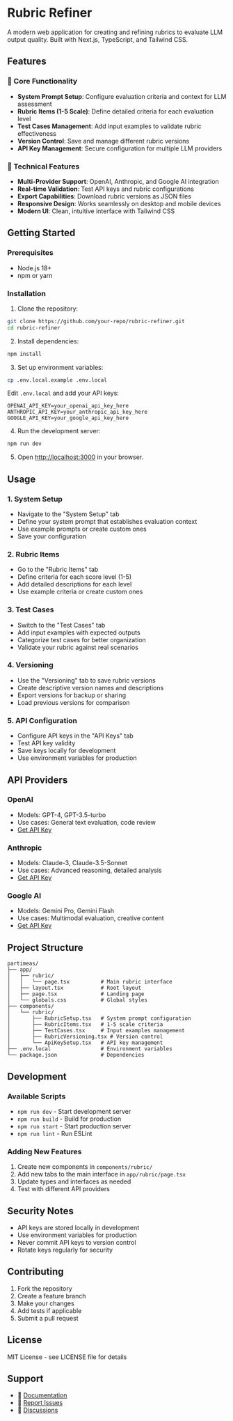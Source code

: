 # Rubric Refiner

A modern web application for creating and refining rubrics to evaluate LLM output quality. Built with Next.js, TypeScript, and Tailwind CSS.

## Features

### 🎯 Core Functionality
- **System Prompt Setup**: Configure evaluation criteria and context for LLM assessment
- **Rubric Items (1-5 Scale)**: Define detailed criteria for each evaluation level
- **Test Cases Management**: Add input examples to validate rubric effectiveness
- **Version Control**: Save and manage different rubric versions
- **API Key Management**: Secure configuration for multiple LLM providers

### 🔧 Technical Features
- **Multi-Provider Support**: OpenAI, Anthropic, and Google AI integration
- **Real-time Validation**: Test API keys and rubric configurations
- **Export Capabilities**: Download rubric versions as JSON files
- **Responsive Design**: Works seamlessly on desktop and mobile devices
- **Modern UI**: Clean, intuitive interface with Tailwind CSS

## Getting Started

### Prerequisites
- Node.js 18+ 
- npm or yarn

### Installation

1. Clone the repository:
```bash
git clone https://github.com/your-repo/rubric-refiner.git
cd rubric-refiner
```

2. Install dependencies:
```bash
npm install
```

3. Set up environment variables:
```bash
cp .env.local.example .env.local
```

Edit `.env.local` and add your API keys:
```env
OPENAI_API_KEY=your_openai_api_key_here
ANTHROPIC_API_KEY=your_anthropic_api_key_here
GOOGLE_API_KEY=your_google_api_key_here
```

4. Run the development server:
```bash
npm run dev
```

5. Open [http://localhost:3000](http://localhost:3000) in your browser.

## Usage

### 1. System Setup
- Navigate to the "System Setup" tab
- Define your system prompt that establishes evaluation context
- Use example prompts or create custom ones
- Save your configuration

### 2. Rubric Items
- Go to the "Rubric Items" tab
- Define criteria for each score level (1-5)
- Add detailed descriptions for each level
- Use example criteria or create custom ones

### 3. Test Cases
- Switch to the "Test Cases" tab
- Add input examples with expected outputs
- Categorize test cases for better organization
- Validate your rubric against real scenarios

### 4. Versioning
- Use the "Versioning" tab to save rubric versions
- Create descriptive version names and descriptions
- Export versions for backup or sharing
- Load previous versions for comparison

### 5. API Configuration
- Configure API keys in the "API Keys" tab
- Test API key validity
- Save keys locally for development
- Use environment variables for production

## API Providers

### OpenAI
- Models: GPT-4, GPT-3.5-turbo
- Use cases: General text evaluation, code review
- [Get API Key](https://platform.openai.com/api-keys)

### Anthropic
- Models: Claude-3, Claude-3.5-Sonnet
- Use cases: Advanced reasoning, detailed analysis
- [Get API Key](https://console.anthropic.com/)

### Google AI
- Models: Gemini Pro, Gemini Flash
- Use cases: Multimodal evaluation, creative content
- [Get API Key](https://aistudio.google.com/app/apikey)

## Project Structure

```
partimeas/
├── app/
│   ├── rubric/
│   │   └── page.tsx          # Main rubric interface
│   ├── layout.tsx            # Root layout
│   ├── page.tsx              # Landing page
│   └── globals.css           # Global styles
├── components/
│   └── rubric/
│       ├── RubricSetup.tsx   # System prompt configuration
│       ├── RubricItems.tsx   # 1-5 scale criteria
│       ├── TestCases.tsx     # Input examples management
│       ├── RubricVersioning.tsx # Version control
│       └── ApiKeySetup.tsx   # API key management
├── .env.local                # Environment variables
└── package.json              # Dependencies
```

## Development

### Available Scripts

- `npm run dev` - Start development server
- `npm run build` - Build for production
- `npm run start` - Start production server
- `npm run lint` - Run ESLint

### Adding New Features

1. Create new components in `components/rubric/`
2. Add new tabs to the main interface in `app/rubric/page.tsx`
3. Update types and interfaces as needed
4. Test with different API providers

## Security Notes

- API keys are stored locally in development
- Use environment variables for production
- Never commit API keys to version control
- Rotate keys regularly for security

## Contributing

1. Fork the repository
2. Create a feature branch
3. Make your changes
4. Add tests if applicable
5. Submit a pull request

## License

MIT License - see LICENSE file for details

## Support

- 📖 [Documentation](https://github.com/your-repo/rubric-refiner)
- 🐛 [Report Issues](https://github.com/your-repo/rubric-refiner/issues)
- 💬 [Discussions](https://github.com/your-repo/rubric-refiner/discussions)
